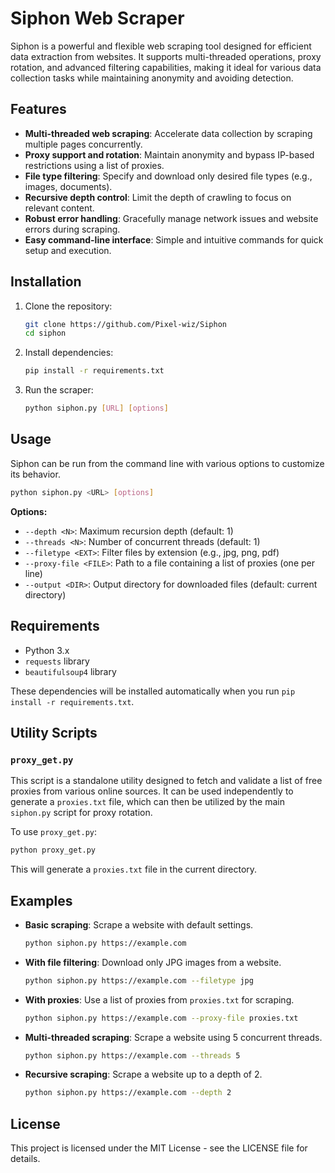 # Siphon Web Scraper

Siphon is a powerful and flexible web scraping tool designed for efficient data extraction from websites. It supports multi-threaded operations, proxy rotation, and advanced filtering capabilities, making it ideal for various data collection tasks while maintaining anonymity and avoiding detection.

## Features

-   **Multi-threaded web scraping**: Accelerate data collection by scraping multiple pages concurrently.
-   **Proxy support and rotation**: Maintain anonymity and bypass IP-based restrictions using a list of proxies.
-   **File type filtering**: Specify and download only desired file types (e.g., images, documents).
-   **Recursive depth control**: Limit the depth of crawling to focus on relevant content.
-   **Robust error handling**: Gracefully manage network issues and website errors during scraping.
-   **Easy command-line interface**: Simple and intuitive commands for quick setup and execution.

## Installation

1.  Clone the repository:
    ```bash
    git clone https://github.com/Pixel-wiz/Siphon
    cd siphon
    ```

2.  Install dependencies:
    ```bash
    pip install -r requirements.txt
    ```

3.  Run the scraper:
    ```bash
    python siphon.py [URL] [options]
    ```

## Usage

Siphon can be run from the command line with various options to customize its behavior.

```bash
python siphon.py <URL> [options]
```

**Options:**
-   `--depth <N>`: Maximum recursion depth (default: 1)
-   `--threads <N>`: Number of concurrent threads (default: 1)
-   `--filetype <EXT>`: Filter files by extension (e.g., jpg, png, pdf)
-   `--proxy-file <FILE>`: Path to a file containing a list of proxies (one per line)
-   `--output <DIR>`: Output directory for downloaded files (default: current directory)

## Requirements

-   Python 3.x
-   `requests` library
-   `beautifulsoup4` library

These dependencies will be installed automatically when you run `pip install -r requirements.txt`.

## Utility Scripts

### `proxy_get.py`

This script is a standalone utility designed to fetch and validate a list of free proxies from various online sources. It can be used independently to generate a `proxies.txt` file, which can then be utilized by the main `siphon.py` script for proxy rotation.

To use `proxy_get.py`:

```bash
python proxy_get.py
```

This will generate a `proxies.txt` file in the current directory.

## Examples

-   **Basic scraping**: Scrape a website with default settings.
    ```bash
    python siphon.py https://example.com
    ```

-   **With file filtering**: Download only JPG images from a website.
    ```bash
    python siphon.py https://example.com --filetype jpg
    ```

-   **With proxies**: Use a list of proxies from `proxies.txt` for scraping.
    ```bash
    python siphon.py https://example.com --proxy-file proxies.txt
    ```

-   **Multi-threaded scraping**: Scrape a website using 5 concurrent threads.
    ```bash
    python siphon.py https://example.com --threads 5
    ```

-   **Recursive scraping**: Scrape a website up to a depth of 2.
    ```bash
    python siphon.py https://example.com --depth 2
    ```

## License

This project is licensed under the MIT License - see the LICENSE file for details.
